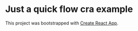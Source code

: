 # Just a quick flow cra example

This project was bootstrapped with [Create React App](https://github.com/facebook/create-react-app).

